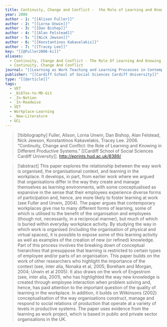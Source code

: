 ```yaml
---
title: Continuity, Change and Conflict -  the Role of Learning and Knowing in Different Productive Systems
year: 2006
author - 1: "[[Alison Fuller]]"
author - 2: "[[Lorna Unwin]]"
author - 3: "[[Dan Bishop]]"
author - 4: "[[Alan Felstead]]"
author - 5: "[[Nick Jewson]]"
author - 6: "[[Konstantinos Kakavelakis]]"
author - 7: "[[Tracey Lee]]"
key: "[[@Fuller2006-ki]]"
aliases:
  - Continuity, Change And Conflict - The Role Of Learning And Knowing In Different Productive Systems
  - Continuity, Change And Conflict
journal: "[[Learning as Work Teaching and Learning Processes in Contemporary Work Organisations]]"
publisher: "[[Cardiff School of Social Sciences Cardiff University]]"
type: "[[@article]]"
tags:
  - VET
  - _BibTex-to-MD-Git
  - _In-Notion
  - _In-Readwise
  - VET
  - Workplace-Learning
  - _New-Literature
  - UCL
---
```


> [!bibliography]
> Fuller, Alison, Lorna Unwin, Dan Bishop, Alan Felstead, Nick Jewson, Konstantinos Kakavelakis, Tracey Lee. 2006. “Continuity, Change and Conflict: the Role of Learning and Knowing in Different Productive Systems.” [[Cardiff School of Social Sciences Cardiff University]]. http://eprints.hud.ac.uk/8389/

> [!abstract]
> This paper explores the relationship between the way work is organised, the organisational context, and learning in the workplace. It develops, in part, from earlier work where we argued that organisations differ in the way they create and manage themselves as learning environments, with some conceptualised as expansive in the sense that their employees experience diverse forms of participation and, hence, are more likely to foster learning at work (see Fuller and Unwin, 2004). The paper argues that contemporary workplaces give rise to many different forms of learning, some of which is utilised to the benefit of the organisation and employees (though not, necessarily, in a reciprocal manner), but much of which is buried within everyday workplace activity. By studying the way in which work is organised (including the organisation of physical and virtual spaces), it is possible to expose some of this learning activity as well as examples of the creation of new (or refined) knowledge. Part of this process involves the breaking down of conceptual hierarchies that presuppose that learning is restricted to certain types of employee and/or parts of an organisation. This paper builds on the work of other researchers who highlight the importance of the context (see, inter alia, Nonaka et al, 2005; Boreham and Morgan, 2004; Unwin et al 2005). It also draws on the work of Engestrom (see, inter alia, 2001), who has highlighted the way new knowledge is created through employee interaction when problem solving and, hence, has paid attention to the important question of the quality of learning in the workplace. In addition, it builds on Wilkinsons (2002) conceptualisation of the way organisations construct, manage and respond to social relations of production that operate at a variety of levels in productive systems. The paper uses evidence from the learning as work project, which is based in public and private sector organisations in the UK.